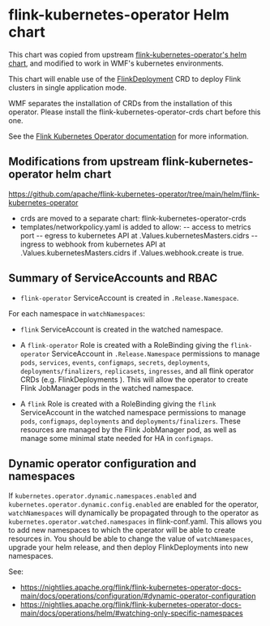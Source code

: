 # flink-kubernetes-operator Helm chart

This chart was copied from upstream [flink-kubernetes-operator's helm chart](https://github.com/apache/flink-kubernetes-operator/tree/main/helm/flink-kubernetes-operator
), and modified to work in WMF's kubernetes environments.

This chart will enable use of the [FlinkDeployment](https://nightlies.apache.org/flink/flink-kubernetes-operator-docs-main/docs/custom-resource/overview/#overview) 
CRD to deploy Flink clusters in single application mode.

WMF separates the installation of CRDs from the installation of this operator.
Please install the flink-kubernetes-operator-crds chart before this one.

See the [Flink Kubernetes Operator documentation](https://nightlies.apache.org/flink/flink-kubernetes-operator-docs-main/)
for more information.


## Modifications from upstream flink-kubernetes-operator helm chart

https://github.com/apache/flink-kubernetes-operator/tree/main/helm/flink-kubernetes-operator

- crds are moved to a separate chart: flink-kubernetes-operator-crds
- templates/networkpolicy.yaml is added to allow:
-- access to metrics port
-- egress to kubernetes API at .Values.kubernetesMasters.cidrs
-- ingress to webhook from kubernetes API at .Values.kubernetesMasters.cidrs if .Values.webhook.create is true.
 

## Summary of ServiceAccounts and RBAC

- `flink-operator` ServiceAccount is created in `.Release.Namespace`.

For each namespace in `watchNamespaces`:
- `flink` ServiceAccount is created in the watched namespace.

- A `flink-operator` Role is created with a RoleBinding giving
  the `flink-operator` ServiceAccount in `.Release.Namespace` permissions to manage
  `pods`, `services`, `events`, `configmaps`, `secrets`, `deployments`,
  `deployments/finalizers`, `replicasets`, `ingresses`, and all flink
  operator CRDs (e.g. FlinkDeployments ).  This will allow the operator
  to create Flink JobManager pods in the watched namespace.

- A `flink` Role is created with a RoleBinding giving the `flink`
  ServiceAccount in the watched namespace permissions to manage
  `pods`, `configmaps`, `deployments` and `deployments/finalizers`.
  These resources are managed by the Flink JobManager pod, as well
  as manage some minimal state needed for HA in `configmaps`.  


## Dynamic operator configuration and namespaces

If `kubernetes.operator.dynamic.namespaces.enabled` and `kubernetes.operator.dynamic.config.enabled`
are enabled for the operator, `watchNamespaces` will dynamically be
propagated through to the operator as `kubernetes.operator.watched.namespaces`
in flink-conf.yaml.  This allows you to add new namespaces to which
the operator will be able to create resources in.  You should
be able to change the value of `watchNamespaces`, upgrade your helm release,
and then deploy FlinkDeployments into new namespaces.

See:
- https://nightlies.apache.org/flink/flink-kubernetes-operator-docs-main/docs/operations/configuration/#dynamic-operator-configuration
- https://nightlies.apache.org/flink/flink-kubernetes-operator-docs-main/docs/operations/helm/#watching-only-specific-namespaces
